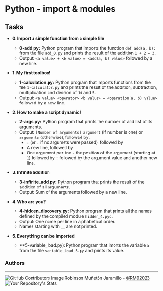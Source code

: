 # Python - import & modules

## Tasks

* **0. Import a simple function from a simple file**
  * **0-add.py:** Python program that imports the function
  `def add(a, b):` from the file `add_0.py` and prints the
  result of the addition `1 + 2 = 3`.
  * Output: `<a value> + <b value> = <add(a, b) value>` followed by a new line.

* **1. My first toolbox!**
  * **1-calculation.py:** Python program that imports functions
  from the file `1-calculator.py` and prints the result
  of the addition, subtraction, multiplication and division of `10` and `5`.
  * Output: `<a value> <operator> <b value> = <operation(a, b) value>` followed by a new line.

* **2. How to make a script dynamic!**
  * **2-args.py:** Python program that prints the number of
  and list of its arguments.
  * Output: `[Number of arguments] argument` (if number is one) or `arguments` (otherwise), followed by:
    * `:` (or `.` if no argumets were passed), followed by
    * A new line, followed by
    * One argument per line - the position of the argument (starting at `1`) followed by `:` followed by the argument value and another new line.

* **3. Infinite addition**
  * **3-infinite_add.py:** Python program that prints the result of the
  addition of all arguments.
  * Output: Sum of the arguments followed by a new line.

* **4. Who are you?**
  * **4-hidden_discovery.py:** Python program that prints all the
  names defined by the compiled module `hidden_4.pyc`.
  * Output: One name per line in alphabetical order.
  * Names starting with `__` are not printed.

* **5. Everything can be imported**
  * **5-variable_load.py): Python program that imorts the
  variable `a` from the file `variable_load_5.py` and prints its value.


### **Authors**
--- 

![GitHub Contributors Image](https://contrib.rocks/image?repo=RM92023/holbertonschool-low_level_programming)
Robinson Muñetón Jaramillo - <a href="https://github.com/RM92023" target="_blank"> @RM92023</a> ![Your Repository's Stats](https://github-readme-stats.vercel.app/api?username=RM92023&show_icons=true)
